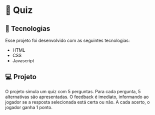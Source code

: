 # :game_die: Quiz



## :rocket: Tecnologias

Esse projeto foi desenvolvido com as seguintes tecnologias:

- HTML
- CSS
- Javascript


## :computer: Projeto

O projeto simula um quiz com 5 perguntas. Para cada pergunta, 5 alternativas são apresentadas. O feedback é imediato, informando ao jogador se a resposta selecionada está certa ou não. A cada acerto, o jogador ganha 1 ponto.

